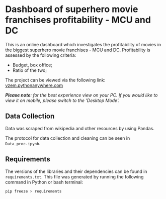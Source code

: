 # Dashboard of superhero movie franchises profitability - MCU and DC

This is an online dashboard which investigates the profitability of movies in the biggest superhero movie franchises - MCU and DC. Profitability is assessed by the following criteria:
- Budget, box office; 
- Ratio of the two; 

The project can be viewed via the following link: [vzem.pythonanywhere.com](http://vzem.pythonanywhere.com/)

_**Please note**: for the best experience view on your PC. If you would like to view it on mobile, please switch to the 'Desktop Mode'._

## Data Collection

Data was scraped from wikipedia and other resources by using Pandas. 

The protocol for data collection and cleaning can be seen in `Data_proc.ipynb`.

## Requirements

The versions of the libraries and their dependencies can be found in `requirements.txt`. This file was generated by running the following command in Python or bash terminal:

```bash
pip freeze > requirements
```
